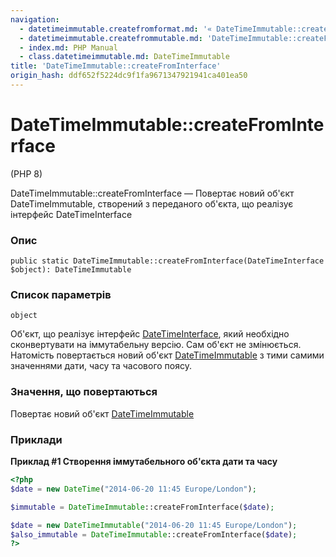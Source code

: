 ```yaml
---
navigation:
  - datetimeimmutable.createfromformat.md: '« DateTimeImmutable::createFromFormat'
  - datetimeimmutable.createfrommutable.md: 'DateTimeImmutable::createFromMutable »'
  - index.md: PHP Manual
  - class.datetimeimmutable.md: DateTimeImmutable
title: 'DateTimeImmutable::createFromInterface'
origin_hash: ddf652f5224dc9f1fa9671347921941ca401ea50
---
```

# DateTimeImmutable::createFromInterface

(PHP 8)

DateTimeImmutable::createFromInterface — Повертає новий об'єкт DateTimeImmutable, створений з переданого об'єкта, що реалізує інтерфейс DateTimeInterface

### Опис

```methodsynopsis
public static DateTimeImmutable::createFromInterface(DateTimeInterface $object): DateTimeImmutable
```

### Список параметрів

`object`

Об'єкт, що реалізує інтерфейс [DateTimeInterface](class.datetimeinterface.md), який необхідно сконвертувати на іммутабельну версію. Сам об'єкт не змінюється. Натомість повертається новий об'єкт [DateTimeImmutable](class.datetimeimmutable.md) з тими самими значеннями дати, часу та часового поясу.

### Значення, що повертаються

Повертає новий об'єкт [DateTimeImmutable](class.datetimeimmutable.md)

### Приклади

**Приклад #1 Створення іммутабельного об'єкта дати та часу**

```php
<?php
$date = new DateTime("2014-06-20 11:45 Europe/London");

$immutable = DateTimeImmutable::createFromInterface($date);

$date = new DateTimeImmutable("2014-06-20 11:45 Europe/London");
$also_immutable = DateTimeImmutable::createFromInterface($date);
?>
```
